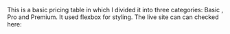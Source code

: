 This is a basic pricing table in which I divided it into three categories: Basic , Pro and Premium.
It used flexbox for styling.
The live site can can checked here:
